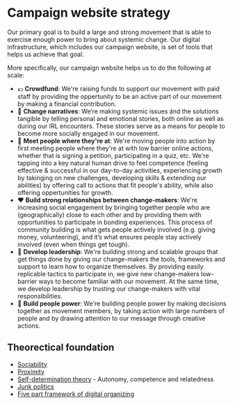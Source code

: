 # Campaign website strategy

Our primary goal is to build a large and strong movement that is able to exercise enough power to bring about systemic change. Our digital infrastructure, which includes our campaign website, is set of tools that helps us achieve that goal.

More specifically, our campaign website helps us to do the following at scale:

- 💶 **Crowdfund**: We're raising funds to support our movement with paid staff by providing the oppertunity to be an active part of our movement by making a financial contribution.
- 💬 **Change narratives**: We’re making systemic issues ánd the solutions tangible by telling personal and emotional stories, both online as well as during our IRL encounters. These stories serve as a means for people to become more socially engaged in our movement.
- 📱 **Meet people where they're at**: We're moving people into action by first meeting people where they're at with low barrier online actions, whether that is signing a petition, participating in a quiz, etc. We're tapping into a key natural human drive to feel competence (feeling effective & successful in our day-to-day activities, experiencing growth by takinging on new challenges, developing skills & extending our abilities) by offering call to actions that fit people's ability, while also offering oppertunities for growth.
- ❤️ **Build strong relationships between change-makers**: We're increasing social engagement by bringing together people who are (geographically) close to each other and by providing them with opportunities to participate in bonding experiences. This process of community building is what gets people actively involved (e.g. giving money, volunteering), and it’s what ensures people stay actively involved (even when things get tough).
- 👑 **Develop leadership**: We're building strong and scalable groups that get things done by giving our change-makers the tools, frameworks and support to learn how to organize themselves. By providing easily replicable tactics to participate in, we give new change-makers low-barrier ways to become familiar with our movement. At the same time, we develop leadership by trusting our change-makers with vital responsibilities.
- 💪 **Build people power**: We're building people power by making decisions together as movement members, by taking action with large numbers of people and by drawing attention to our message through creative actions.

## Theorectical foundation

- [Sociability](https://joppehoekstra.notion.site/Sociability-158f016475e6800f940cd4ffaf958f8a?source=copy_link)
- [Proximity](https://joppehoekstra.notion.site/Proximity-158f016475e68065b2f4dbe2d92db3f3?source=copy_link)
- [Self-determination theory](https://joppehoekstra.notion.site/Self-determination-theory-193f016475e6808bb4c8ca9f9a223e84?source=copy_link) - Autonomy, competence and relatedness
- [Junk politics](https://www.tectonica.co/age_of_junk_politics_book)
- [Five part framework of digital organizing](https://www.tectonica.co/posts/the_five_part_framework_digital_organising)
